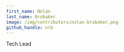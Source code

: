 ```yaml
---
first_name: Nolan
last_name: Brubaker
image: /img/contributors/nolan-brubaker.png
github_handle: nrb
---
```

Tech Lead
